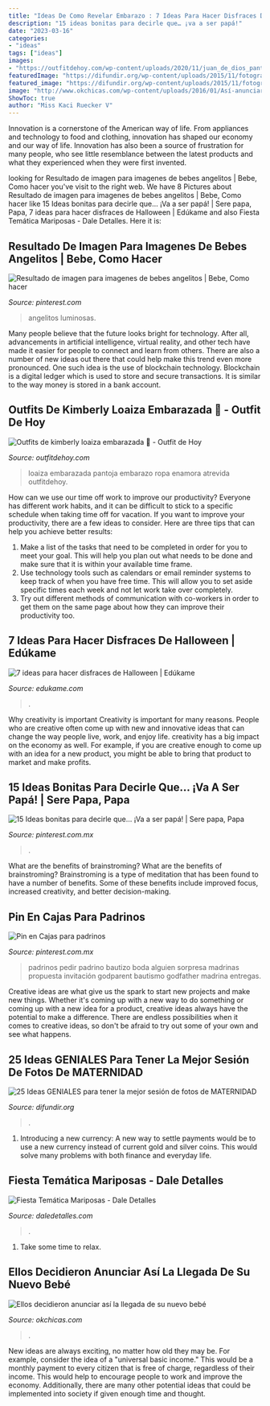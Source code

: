 ```yaml
---
title: "Ideas De Como Revelar Embarazo : 7 Ideas Para Hacer Disfraces De Halloween"
description: "15 ideas bonitas para decirle que… ¡va a ser papá!"
date: "2023-03-16"
categories:
- "ideas"
tags: ["ideas"]
images:
- "https://outfitdehoy.com/wp-content/uploads/2020/11/juan_de_dios_pantoja.jpg_350218837-566x1024.jpg"
featuredImage: "https://difundir.org/wp-content/uploads/2015/11/fotografías-de-embarazadas-3.jpg"
featured_image: "https://difundir.org/wp-content/uploads/2015/11/fotografías-de-embarazadas-3.jpg"
image: "http://www.okchicas.com/wp-content/uploads/2016/01/Así-anunciaron-la-llegada-y-nacimiento-de-su-bebé-6.jpg"
ShowToc: true
author: "Miss Kaci Ruecker V"
---
```



Innovation is a cornerstone of the American way of life. From appliances and technology to food and clothing, innovation has shaped our economy and our way of life. Innovation has also been a source of frustration for many people, who see little resemblance between the latest products and what they experienced when they were first invented.

	

		
looking for Resultado de imagen para imagenes de bebes angelitos | Bebe, Como hacer you've visit to the right web. We have 8 Pictures about Resultado de imagen para imagenes de bebes angelitos | Bebe, Como hacer like 15 Ideas bonitas para decirle que… ¡Va a ser papá! | Sere papa, Papa, 7 ideas para hacer disfraces de Halloween | Edúkame and also Fiesta Temática Mariposas - Dale Detalles. Here it is:
		
    
## Resultado De Imagen Para Imagenes De Bebes Angelitos | Bebe, Como Hacer

<img loading=lazy src="https://i.pinimg.com/736x/f0/11/b2/f011b24e1ab85e9ebca782c0242e1a36.jpg" onerror="this.onerror=null;this.src='https://tse2.mm.bing.net/th?id=OIP.vAeETihT_Sveai0mDQeLHwAAAA&amp;pid=15.1';" alt="Resultado de imagen para imagenes de bebes angelitos | Bebe, Como hacer">

_Source: pinterest.com_

>angelitos luminosas. 

	

Many people believe that the future looks bright for technology. After all, advancements in artificial intelligence, virtual reality, and other tech have made it easier for people to connect and learn from others. There are also a number of new ideas out there that could help make this trend even more pronounced. One such idea is the use of blockchain technology. Blockchain is a digital ledger which is used to store and secure transactions. It is similar to the way money is stored in a bank account.

    
## Outfits De Kimberly Loaiza Embarazada 👶 - Outfit De Hoy

<img loading=lazy src="https://outfitdehoy.com/wp-content/uploads/2020/11/juan_de_dios_pantoja.jpg_350218837-566x1024.jpg" onerror="this.onerror=null;this.src='https://tse4.mm.bing.net/th?id=OIP.ms21euiIkRAyl_7EBndJFgHaNZ&amp;pid=15.1';" alt="Outfits de kimberly loaiza embarazada 👶 - Outfit de Hoy">

_Source: outfitdehoy.com_

>loaiza embarazada pantoja embarazo ropa enamora atrevida outfitdehoy. 

	

How can we use our time off work to improve our productivity?
Everyone has different work habits, and it can be difficult to stick to a specific schedule when taking time off for vacation. If you want to improve your productivity, there are a few ideas to consider. Here are three tips that can help you achieve better results: 
1. Make a list of the tasks that need to be completed in order for you to meet your goal. This will help you plan out what needs to be done and make sure that it is within your available time frame. 
2. Use technology tools such as calendars or email reminder systems to keep track of when you have free time. This will allow you to set aside specific times each week and not let work take over completely. 
3. Try out different methods of communication with co-workers in order to get them on the same page about how they can improve their productivity too.

    
## 7 Ideas Para Hacer Disfraces De Halloween | Edúkame

<img loading=lazy src="https://edukame.com/sites/default/files/articulo/disfraces-de-halloween_1.jpg" onerror="this.onerror=null;this.src='https://tse2.mm.bing.net/th?id=OIP.LprelCkRzZUa4Se2r4H81wHaFK&amp;pid=15.1';" alt="7 ideas para hacer disfraces de Halloween | Edúkame">

_Source: edukame.com_

>. 

	

Why creativity is important
Creativity is important for many reasons. People who are creative often come up with new and innovative ideas that can change the way people live, work, and enjoy life. creativity has a big impact on the economy as well. For example, if you are creative enough to come up with an idea for a new product, you might be able to bring that product to market and make profits.

    
## 15 Ideas Bonitas Para Decirle Que… ¡Va A Ser Papá! | Sere Papa, Papa

<img loading=lazy src="https://i.pinimg.com/736x/e6/bb/ad/e6bbad1b17e6f06edbbaa60b46d3afbc.jpg" onerror="this.onerror=null;this.src='https://tse1.mm.bing.net/th?id=OIP.6pgqLELSzKKWs92mRdZ8xAHaHa&amp;pid=15.1';" alt="15 Ideas bonitas para decirle que… ¡Va a ser papá! | Sere papa, Papa">

_Source: pinterest.com.mx_

>. 

	

What are the benefits of brainstroming?
What are the benefits of brainstroming? Brainstroming is a type of meditation that has been found to have a number of benefits. Some of these benefits include improved focus, increased creativity, and better decision-making.

    
## Pin En Cajas Para Padrinos

<img loading=lazy src="https://i.pinimg.com/originals/59/7c/e5/597ce5118ac53950b1151998e4f427cf.jpg" onerror="this.onerror=null;this.src='https://tse2.mm.bing.net/th?id=OIP.xr3IPDwlIml2cmY6y5CAZAHaJ4&amp;pid=15.1';" alt="Pin en Cajas para padrinos">

_Source: pinterest.com.mx_

>padrinos pedir padrino bautizo boda alguien sorpresa madrinas propuesta invitación godparent bautismo godfather madrina entregas. 

	

Creative ideas are what give us the spark to start new projects and make new things. Whether it's coming up with a new way to do something or coming up with a new idea for a product, creative ideas always have the potential to make a difference. There are endless possibilities when it comes to creative ideas, so don't be afraid to try out some of your own and see what happens.

    
## 25 Ideas GENIALES Para Tener La Mejor Sesión De Fotos De MATERNIDAD

<img loading=lazy src="https://difundir.org/wp-content/uploads/2015/11/fotografías-de-embarazadas-3.jpg" onerror="this.onerror=null;this.src='https://tse2.mm.bing.net/th?id=OIP.c2ShfFP08nR32_ZR7VCLhQHaLH&amp;pid=15.1';" alt="25 Ideas GENIALES para tener la mejor sesión de fotos de MATERNIDAD">

_Source: difundir.org_

>. 

	

1. Introducing a new currency: A new way to settle payments would be to use a new currency instead of current gold and silver coins. This would solve many problems with both finance and everyday life.

    
## Fiesta Temática Mariposas - Dale Detalles

<img loading=lazy src="https://i2.wp.com/www.daledetalles.com/wp-content/uploads/2016/03/14-4.jpg?resize=640%2C427" onerror="this.onerror=null;this.src='https://tse1.mm.bing.net/th?id=OIP.ydrA2tQwS6ZnEaQNvHTDaAHaE8&amp;pid=15.1';" alt="Fiesta Temática Mariposas - Dale Detalles">

_Source: daledetalles.com_

>. 

	

1. Take some time to relax.

    
## Ellos Decidieron Anunciar Así La Llegada De Su Nuevo Bebé

<img loading=lazy src="http://www.okchicas.com/wp-content/uploads/2016/01/Así-anunciaron-la-llegada-y-nacimiento-de-su-bebé-6.jpg" onerror="this.onerror=null;this.src='https://tse2.mm.bing.net/th?id=OIP.WGi2jj7eOsrDpmGJ_6YWJgHaJ3&amp;pid=15.1';" alt="Ellos decidieron anunciar así la llegada de su nuevo bebé">

_Source: okchicas.com_

>. 

	

New ideas are always exciting, no matter how old they may be. For example, consider the idea of a "universal basic income." This would be a monthly payment to every citizen that is free of charge, regardless of their income. This would help to encourage people to work and improve the economy. Additionally, there are many other potential ideas that could be implemented into society if given enough time and thought.

